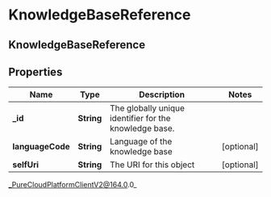 # KnowledgeBaseReference

## KnowledgeBaseReference

## Properties

|Name | Type | Description | Notes|
|------------ | ------------- | ------------- | -------------|
| **_id** | **String** | The globally unique identifier for the knowledge base. | |
| **languageCode** | **String** | Language of the knowledge base | [optional] |
| **selfUri** | **String** | The URI for this object | [optional] |



_PureCloudPlatformClientV2@164.0.0_
